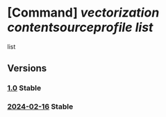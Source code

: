 # [Command] _vectorization contentsourceprofile list_

list

## Versions

### [1.0](/Resources/fllm-plane/L2luc3RhbmNlcy97fS9wcm92aWRlcnMvZm91bmRhdGlvbmFsbG0udmVjdG9yaXphdGlvbi9jb250ZW50c291cmNlcHJvZmlsZXM=/1.0.xml) **Stable**

<!-- fllm-plane /instances/{}/providers/foundationallm.vectorization/contentsourceprofiles 1.0 -->

### [2024-02-16](/Resources/fllm-plane/L2luc3RhbmNlcy97fS9wcm92aWRlcnMvZm91bmRhdGlvbmFsbG0udmVjdG9yaXphdGlvbi9jb250ZW50c291cmNlcHJvZmlsZXM=/2024-02-16.xml) **Stable**

<!-- fllm-plane /instances/{}/providers/foundationallm.vectorization/contentsourceprofiles 2024-02-16 -->
